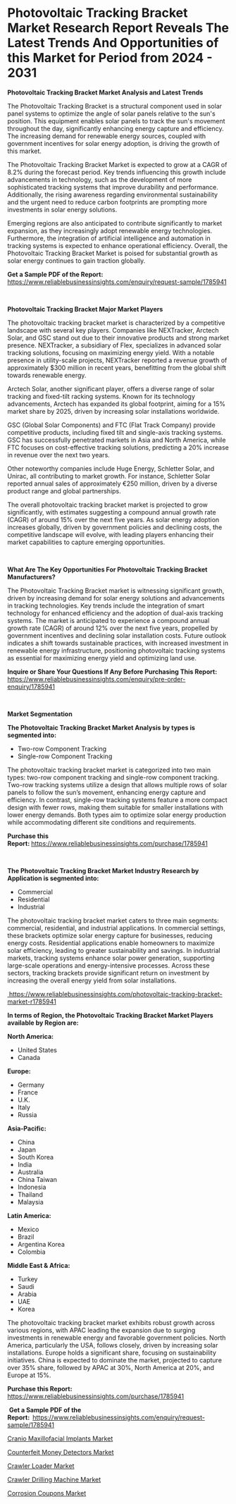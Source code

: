 <p><h1>Photovoltaic Tracking Bracket Market Research Report Reveals The Latest Trends And Opportunities of this Market for Period from 2024 - 2031</h1></p><p><strong>Photovoltaic Tracking Bracket Market Analysis and Latest Trends</strong></p>
<p><p>The Photovoltaic Tracking Bracket is a structural component used in solar panel systems to optimize the angle of solar panels relative to the sun's position. This equipment enables solar panels to track the sun's movement throughout the day, significantly enhancing energy capture and efficiency. The increasing demand for renewable energy sources, coupled with government incentives for solar energy adoption, is driving the growth of this market.</p><p>The Photovoltaic Tracking Bracket Market is expected to grow at a CAGR of 8.2% during the forecast period. Key trends influencing this growth include advancements in technology, such as the development of more sophisticated tracking systems that improve durability and performance. Additionally, the rising awareness regarding environmental sustainability and the urgent need to reduce carbon footprints are prompting more investments in solar energy solutions.</p><p>Emerging regions are also anticipated to contribute significantly to market expansion, as they increasingly adopt renewable energy technologies. Furthermore, the integration of artificial intelligence and automation in tracking systems is expected to enhance operational efficiency. Overall, the Photovoltaic Tracking Bracket Market is poised for substantial growth as solar energy continues to gain traction globally.</p></p>
<p><strong>Get a Sample PDF of the Report:&nbsp;</strong> <a href="https://www.reliablebusinessinsights.com/enquiry/request-sample/1785941?utm_campaign=41&utm_medium=2&utm_source=Github&utm_content=ia&utm_term=19122024&utm_id=photovoltaic-tracking-bracket">https://www.reliablebusinessinsights.com/enquiry/request-sample/1785941</a></p>
<p>&nbsp;</p>
<p><strong>Photovoltaic Tracking Bracket Major Market Players</strong></p>
<p><p>The photovoltaic tracking bracket market is characterized by a competitive landscape with several key players. Companies like NEXTracker, Arctech Solar, and GSC stand out due to their innovative products and strong market presence. NEXTracker, a subsidiary of Flex, specializes in advanced solar tracking solutions, focusing on maximizing energy yield. With a notable presence in utility-scale projects, NEXTracker reported a revenue growth of approximately $300 million in recent years, benefitting from the global shift towards renewable energy.</p><p>Arctech Solar, another significant player, offers a diverse range of solar tracking and fixed-tilt racking systems. Known for its technology advancements, Arctech has expanded its global footprint, aiming for a 15% market share by 2025, driven by increasing solar installations worldwide.</p><p>GSC (Global Solar Components) and FTC (Flat Track Company) provide competitive products, including fixed tilt and single-axis tracking systems. GSC has successfully penetrated markets in Asia and North America, while FTC focuses on cost-effective tracking solutions, predicting a 20% increase in revenue over the next two years.</p><p>Other noteworthy companies include Huge Energy, Schletter Solar, and Unirac, all contributing to market growth. For instance, Schletter Solar reported annual sales of approximately €250 million, driven by a diverse product range and global partnerships.</p><p>The overall photovoltaic tracking bracket market is projected to grow significantly, with estimates suggesting a compound annual growth rate (CAGR) of around 15% over the next five years. As solar energy adoption increases globally, driven by government policies and declining costs, the competitive landscape will evolve, with leading players enhancing their market capabilities to capture emerging opportunities.</p></p>
<p>&nbsp;</p>
<p><strong>What Are The Key Opportunities For Photovoltaic Tracking Bracket Manufacturers?</strong></p>
<p><p>The Photovoltaic Tracking Bracket market is witnessing significant growth, driven by increasing demand for solar energy solutions and advancements in tracking technologies. Key trends include the integration of smart technology for enhanced efficiency and the adoption of dual-axis tracking systems. The market is anticipated to experience a compound annual growth rate (CAGR) of around 12% over the next five years, propelled by government incentives and declining solar installation costs. Future outlook indicates a shift towards sustainable practices, with increased investment in renewable energy infrastructure, positioning photovoltaic tracking systems as essential for maximizing energy yield and optimizing land use.</p></p>
<p><strong>Inquire or Share Your Questions If Any Before Purchasing This Report:</strong> <a href="https://www.reliablebusinessinsights.com/enquiry/pre-order-enquiry/1785941?utm_campaign=41&utm_medium=2&utm_source=Github&utm_content=ia&utm_term=19122024&utm_id=photovoltaic-tracking-bracket">https://www.reliablebusinessinsights.com/enquiry/pre-order-enquiry/1785941</a></p>
<p>&nbsp;</p>
<p><strong>Market Segmentation</strong></p>
<p><strong>The Photovoltaic Tracking Bracket Market Analysis by types is segmented into:</strong></p>
<p><ul><li>Two-row Component Tracking</li><li>Single-row Component Tracking</li></ul></p>
<p><p>The photovoltaic tracking bracket market is categorized into two main types: two-row component tracking and single-row component tracking. Two-row tracking systems utilize a design that allows multiple rows of solar panels to follow the sun’s movement, enhancing energy capture and efficiency. In contrast, single-row tracking systems feature a more compact design with fewer rows, making them suitable for smaller installations with lower energy demands. Both types aim to optimize solar energy production while accommodating different site conditions and requirements.</p></p>
<p><strong>Purchase this Report:&nbsp;</strong><a href="https://www.reliablebusinessinsights.com/purchase/1785941?utm_campaign=41&utm_medium=2&utm_source=Github&utm_content=ia&utm_term=19122024&utm_id=photovoltaic-tracking-bracket">https://www.reliablebusinessinsights.com/purchase/1785941</a></p>
<p>&nbsp;</p>
<p><strong>The Photovoltaic Tracking Bracket Market Industry Research by Application is segmented into:</strong></p>
<p><ul><li>Commercial</li><li>Residential</li><li>Industrial</li></ul></p>
<p><p>The photovoltaic tracking bracket market caters to three main segments: commercial, residential, and industrial applications. In commercial settings, these brackets optimize solar energy capture for businesses, reducing energy costs. Residential applications enable homeowners to maximize solar efficiency, leading to greater sustainability and savings. In industrial markets, tracking systems enhance solar power generation, supporting large-scale operations and energy-intensive processes. Across these sectors, tracking brackets provide significant return on investment by increasing the overall energy yield from solar installations.</p></p>
<p><a href="https://www.reliablebusinessinsights.com/photovoltaic-tracking-bracket-market-r1785941?utm_campaign=41&utm_medium=2&utm_source=Github&utm_content=ia&utm_term=19122024&utm_id=photovoltaic-tracking-bracket">&nbsp;https://www.reliablebusinessinsights.com/photovoltaic-tracking-bracket-market-r1785941</a></p>
<p><strong>In terms of Region, the Photovoltaic Tracking Bracket Market Players available by Region are:</strong></p>
<p>
    <p> <strong> North America: </strong>
        <ul>
            <li>United States</li>
            <li>Canada</li>
        </ul>
        </p> 
    <p> <strong> Europe: </strong>
        <ul>
            <li>Germany</li>
            <li>France</li>
            <li>U.K.</li>
            <li>Italy</li>
            <li>Russia</li>
        </ul>
        </p> 
    <p> <strong> Asia-Pacific: </strong>
        <ul>
            <li>China</li>
            <li>Japan</li>
            <li>South Korea</li>
            <li>India</li>
            <li>Australia</li>
            <li>China Taiwan</li>
            <li>Indonesia</li>
            <li>Thailand</li>
            <li>Malaysia</li>
        </ul>
        </p> 
    <p> <strong> Latin America: </strong>
        <ul>
            <li>Mexico</li>
            <li>Brazil</li>
            <li>Argentina Korea</li>
            <li>Colombia</li>
        </ul>
        </p> 
    <p> <strong> Middle East & Africa: </strong>
        <ul>
            <li>Turkey</li>
            <li>Saudi</li>
            <li>Arabia</li>
            <li>UAE</li>
            <li>Korea</li>
        </ul>
    </p>
    </p>
<p><p>The photovoltaic tracking bracket market exhibits robust growth across various regions, with APAC leading the expansion due to surging investments in renewable energy and favorable government policies. North America, particularly the USA, follows closely, driven by increasing solar installations. Europe holds a significant share, focusing on sustainability initiatives. China is expected to dominate the market, projected to capture over 35% share, followed by APAC at 30%, North America at 20%, and Europe at 15%.</p></p>
<p><strong>Purchase this Report: </strong><a href="https://www.reliablebusinessinsights.com/purchase/1785941?utm_campaign=41&utm_medium=2&utm_source=Github&utm_content=ia&utm_term=19122024&utm_id=photovoltaic-tracking-bracket">https://www.reliablebusinessinsights.com/purchase/1785941</a></p>
<p>&nbsp;<strong>Get a Sample PDF of the Report:&nbsp;&nbsp;</strong><a href="https://www.reliablebusinessinsights.com/enquiry/request-sample/1785941?utm_campaign=41&utm_medium=2&utm_source=Github&utm_content=ia&utm_term=19122024&utm_id=photovoltaic-tracking-bracket">https://www.reliablebusinessinsights.com/enquiry/request-sample/1785941</a></p>
<p><strong></strong></p>
<p><p><a href="https://www.linkedin.com/pulse/cranio-maxillofacial-implants-market-overview-future-growth-g0o2f?utm_campaign=41&utm_medium=2&utm_source=Github&utm_content=ia&utm_term=19122024&utm_id=photovoltaic-tracking-bracket">Cranio Maxillofacial Implants Market</a></p><p><a href="https://www.linkedin.com/pulse/counterfeit-money-detectors-market-demand-revenue-insights-d1tue?utm_campaign=41&utm_medium=2&utm_source=Github&utm_content=ia&utm_term=19122024&utm_id=photovoltaic-tracking-bracket">Counterfeit Money Detectors Market</a></p><p><a href="https://www.linkedin.com/pulse/digital-transformation-crawler-loader-industry-market-opportunities-qxrnf?utm_campaign=41&utm_medium=2&utm_source=Github&utm_content=ia&utm_term=19122024&utm_id=photovoltaic-tracking-bracket">Crawler Loader Market</a></p><p><a href="https://www.linkedin.com/pulse/in-depth-analysis-crawler-drilling-machine-market-trends-growth-p5a7e?utm_campaign=41&utm_medium=2&utm_source=Github&utm_content=ia&utm_term=19122024&utm_id=photovoltaic-tracking-bracket">Crawler Drilling Machine Market</a></p><p><a href="https://www.linkedin.com/pulse/85-growth-expected-corrosion-coupons-market-between-2024-2031-bilde?utm_campaign=41&utm_medium=2&utm_source=Github&utm_content=ia&utm_term=19122024&utm_id=photovoltaic-tracking-bracket">Corrosion Coupons Market</a></p></p>